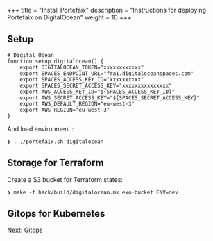 +++
title = "Install Portefaix"
description = "Instructions for deploying Portefaix on DigitalOcean"
weight = 10
+++

<a id="do"></a>

## Setup

```shell
# Digital Ocean
function setup_digitalocean() {
    export DIGITALOCEAN_TOKEN="xxxxxxxxxxxx"
    export SPACES_ENDPOINT_URL="fra1.digitaloceanspaces.com"
    export SPACES_ACCESS_KEY_ID="xxxxxxxxxx"
    export SPACES_SECRET_ACCESS_KEY="xxxxxxxxxxxxxxx"
    export AWS_ACCESS_KEY_ID="${SPACES_ACCESS_KEY_ID}"
    export AWS_SECRET_ACCESS_KEY="${SPACES_SECRET_ACCESS_KEY}"
    export AWS_DEFAULT_REGION="eu-west-3"
    export AWS_REGION="eu-west-3"
}
```

And load environment :

```shell
❯ . ./portefaix.sh digitalocean
```

## Storage for Terraform

Create a S3 bucket for Terraform states:

```shell
❯ make -f hack/build/digitalocean.mk exo-bucket ENV=dev
```

## Gitops for Kubernetes

Next: [Gitops](/docs/gitops)